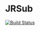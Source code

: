 # JRSub
[![Build Status](https://travis-ci.com/kateabr/jrsub.svg?branch=master)](https://travis-ci.com/kateabr/jrsub)